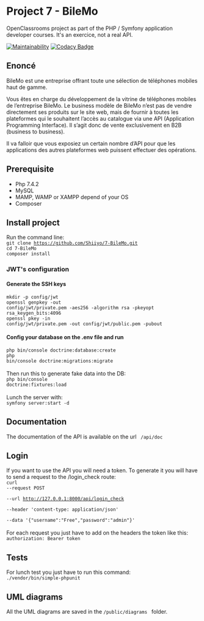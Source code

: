 # Project 7 - BileMo

OpenClassrooms project as part of the PHP / Symfony application developer courses. It's an exercice, not a real API.

[![Maintainability](https://api.codeclimate.com/v1/badges/a87a84353a720a496c96/maintainability)](https://codeclimate.com/github/Shiiyo/7-BileMo/maintainability)
[![Codacy Badge](https://app.codacy.com/project/badge/Grade/4a70928a83ff40a4a7aea6231c5dc760)](https://www.codacy.com/manual/Shiiyo/7-BileMo?utm_source=github.com&amp;utm_medium=referral&amp;utm_content=Shiiyo/7-BileMo&amp;utm_campaign=Badge_Grade)

## Enoncé
BileMo est une entreprise offrant toute une sélection de téléphones mobiles haut de gamme.

Vous êtes en charge du développement de la vitrine de téléphones mobiles de l’entreprise BileMo. Le business modèle de BileMo n’est pas de vendre directement ses produits sur le site web, mais de fournir à toutes les plateformes qui le souhaitent l’accès au catalogue via une API (Application Programming Interface). Il s’agit donc de vente exclusivement en B2B (business to business).

Il va falloir que vous exposiez un certain nombre d’API pour que les applications des autres plateformes web puissent effectuer des opérations.

## Prerequisite
-   Php 7.4.2
-   MySQL
-   MAMP, WAMP or XAMPP depend of your OS
-   Composer

## Install project
Run the command line: <br/>
<code>git clone <https://github.com/Shiiyo/7-BileMo.git></code><br/>
<code>cd 7-BileMo</code><br/>
<code>composer install</code><br/>

### JWT's configuration
#### Generate the SSH keys
<code>mkdir -p config/jwt</code><br/>
<code>openssl genpkey -out config/jwt/private.pem -aes256 -algorithm rsa -pkeyopt rsa_keygen_bits:4096</code><br/>
<code>openssl pkey -in config/jwt/private.pem -out config/jwt/public.pem -pubout</code>

#### Config your database on the .env file and run
<code>php bin/console doctrine:database:create</code><br/>
<code>php bin/console doctrine:migrations:migrate</code><br/><br/>
Then run this to generate fake data into the DB:<br/>
<code>php bin/console doctrine:fixtures:load</code><br/><br/>
Lunch the server with:<br/>
<code>symfony server:start -d</code>

## Documentation
The documentation of the API is available on the url <code> /api/doc </code>

## Login
If you want to use the API you will need a token. To generate it you will have to send a request to the /login_check route:</br>
<code>curl --request POST \
  --url <http://127.0.0.1:8000/api/login_check> \
  --header 'content-type: application/json' \
  --data '{"username":"Free","password":"admin"}'</code></br>
  </br>
  For each request you just have to add on the headers the token like this:
  <code>authorization: Bearer token</code>

## Tests
For lunch test you just have to run this command:</br>
<code>./vendor/bin/simple-phpunit</code>

## UML diagrams
All the UML diagrams are saved in the <code>/public/diagrams </code> folder.
